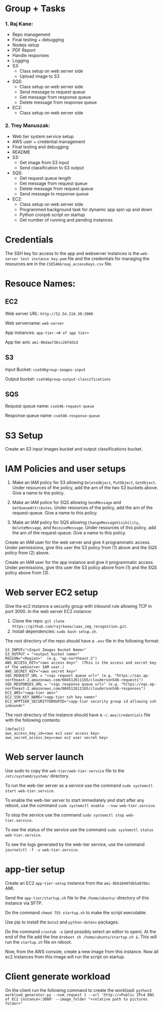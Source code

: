 # Group + Tasks

### 1. **Raj Kane**:
  * Repo management
  * Final testing + debugging
  * Nodejs setup
  * PDF Report
  * Handle responses
  * Logging
  * S3:
    - Class setup on web server side
    - Upload image to S3
  * SQS:
    - Class setup on web server side
    - Send message to request queue
    - Get message from response queue
    - Delete message from response queue
  * EC2:
    - Class setup on web server side

### 2. **Trey Manuszak**:
  * Web tier system service setup
  * AWS user + credential management
  * Final testing and debugging
  * README
  * S3:
    - Get image from S3 input
    - Send classification to S3 output
  * SQS: 
    - Get request queue length
    - Get message from request queue
    - Delete message from request queue
    - Send message to response queue
  * EC2:
    - Class setup on web server side
    - Programmed background task for dynamic app spin up and down
    - Python cronjob script on startup 
    - Get number of running and pending instances

# Credentials

The SSH key for access to the app and webserver instances is the `web-server test instance key.pem` file and the credentials for managing the resources are in the `CSE546Group_accessKeys.csv` file.

# Resouce Names:

## EC2

Web server URL: `http://52.54.218.30:3000`

Web servername: `web-server`

App instances: `app-tier-<# of app tier>`

App tier ami: `ami-06daa736cc26fdd1d`

## S3

Input Bucket: `cse546group-images-input`

Output bucket: `cse546group-output-classifications`

## SQS

Request queue name: `cse546-request-queue`

Response queue name: `cse546-response-queue`

# S3 Setup

Create an S3 input images bucket and output classifications bucket.

# IAM Policies and user setups

1. Make an IAM policy for S3 allowing `DeleteObject`, `PutObject`, `GetObject`. Under resources of the policy, add the arn of the two S3 buckets above. Give a name to the policy.

2. Make an IAM police for SQS allowing `SendMessage` and `GetQueueAttributes`. Under resources of the policy, add the arn of the request-queue. Give a name to this policy.

3. Make an IAM policy for SQS allowing `ChangeMessageVisibility`, `DeleteMessage`, and `ReceiveMessage`. Under resources of this policy, add the arn of the request-queue. Give a name to this policy.

Create an IAM user for the web server and give it programmatic access. Under permissions, give this user the S3 policy from (1) above and the SQS policy from (2) above.

Create an IAM user for the app instance and give it programmatic access. Under permissions, give this user the S3 policy above from (1) and the SQS policy above from (3).

# Web server EC2 setup

Give the ec2 instance a security group with inbound rule allowing TCP in port 3000. In the web server EC2 instance:

1. Clone the repo: `git clone https://github.com/rajrkane/iaas_img_recognition.git`.
2. Install dependencies: `sudo bash setup.sh`.

The root directory of the repo should have a `.env` file in the following format:
```
S3_INPUT="<Input Images Bucket Name>"
S3_OUTPUT = "<output bucket name>"
REGION="<Region>"  (e.g. "ap-northeast-2")
AWS_ACCESS_KEY="<aws access key>"  (This is the access and secret key of the webserver IAM user.)
AWS_SECRET_KEY="<aws secret key>"
SQS_REQUEST_URL = "<sqs request queue url>" (e.g. "https://sqs.ap-northeast-2.amazonaws.com/604512611165/clouderson546-requests")
SQS_RESPONSES_URL = "<sqs response queue url>" (e.g. "https://sqs.ap-northeast-2.amazonaws.com/604512611165/clouderson546-responses")
EC2_AMI="<app-tier ami>"
EC2_SSH_KEY_NAME="<app-tier ssh key name>"
EC2_APPTIER_SECURITYGROUPID="<app-tier security group id allowing ssh inbound>"
```

The root directory of the instance should have a `~/.aws/credentials` file with the following contents:
```
[default]
aws_access_key_id=<aws ec2 user access key>
aws_secret_access_key=<aws ec2 user secret key>
```

# Web server launch
Use sudo to copy the `web-tier/web-tier.service` file to the `/etc/systemd/system/` directory. 

To run the web-tier server as a service use the command `sudo systemctl start web-tier.service`.

To enable the web-tier server to start immediately and start after any reboot, use the command `sudo systemctl enable --now web-tier.service`.

To stop the service use the command `sudo systemctl stop web-tier.service`.

To see the status of the service use the command `sudo systemctl status web-tier.service`.

To see the logs generated by the web-tier service, use the command `journalctl -f -u web-tier.service`.

# app-tier setup
Create an EC2 `app-tier-setup` instance from the `ami-0bb1040fdb5a076bc` AMI. 

Send the `app-tier/startup.sh` file to the `/home/ubuntu/` directory of this instance via SFTP. 

Do the command `chmod 755 startup.sh` to make the script executable. 

Use pip to install the `boto3` and `python-dotenv` packages.

Do the command `crontab -e` (and possibly select an editor to open). At the end of the file add the line `@reboot sh /home/ubuntu/startup.sh &`. This will run the `startup.sh` file on reboot. 

Now, from the AWS console, create a new image from this instance. Now all ec2 instances from this image will run the script on startup.


# Client generate workload
On the client run the following command to create the workload:
`python3 workload_generator.py --num_request 1 --url 'http://<Public IPv4 DNS of EC2 instance>:3000' --image_folder "<relative path to pictures folder>"`
